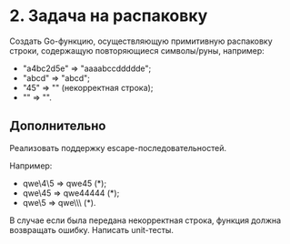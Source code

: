# 2. Задача на распаковку

Создать Go-функцию, осуществляющую примитивную распаковку строки, содержащую повторяющиеся символы/руны, например:
* "a4bc2d5e" => "aaaabccddddde";
* "abcd" => "abcd";
* "45" => "" (некорректная строка);
* "" => "".

## Дополнительно
Реализовать поддержку escape-последовательностей. 

Например:
* qwe\4\5 => qwe45 (*);
* qwe\45 => qwe44444 (*);
* qwe\\5 => qwe\\\\\ (*).

В случае если была передана некорректная строка, функция должна возвращать ошибку. Написать unit-тесты.
